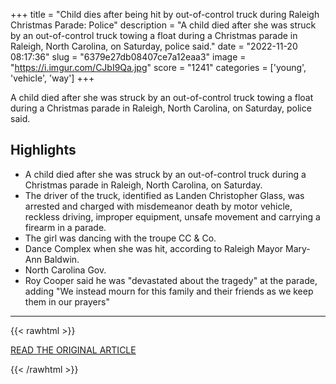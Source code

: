 +++
title = "Child dies after being hit by out-of-control truck during Raleigh Christmas Parade: Police"
description = "A child died after she was struck by an out-of-control truck towing a float during a Christmas parade in Raleigh, North Carolina, on Saturday, police said."
date = "2022-11-20 08:17:36"
slug = "6379e27db08407ce7a12eaa3"
image = "https://i.imgur.com/CJbI9Qa.jpg"
score = "1241"
categories = ['young', 'vehicle', 'way']
+++

A child died after she was struck by an out-of-control truck towing a float during a Christmas parade in Raleigh, North Carolina, on Saturday, police said.

## Highlights

- A child died after she was struck by an out-of-control truck during a Christmas parade in Raleigh, North Carolina, on Saturday.
- The driver of the truck, identified as Landen Christopher Glass, was arrested and charged with misdemeanor death by motor vehicle, reckless driving, improper equipment, unsafe movement and carrying a firearm in a parade.
- The girl was dancing with the troupe CC & Co.
- Dance Complex when she was hit, according to Raleigh Mayor Mary-Ann Baldwin.
- North Carolina Gov.
- Roy Cooper said he was "devastated about the tragedy" at the parade, adding "We instead mourn for this family and their friends as we keep them in our prayers"

---

{{< rawhtml >}}
  <p class="article-category">
    <a target="_blank" href="https://abcnews.go.com/US/child-dies-hit-control-truck-raleigh-christmas-parade/story?id=93628402">READ THE ORIGINAL ARTICLE</a>
  </p>
{{< /rawhtml >}}
